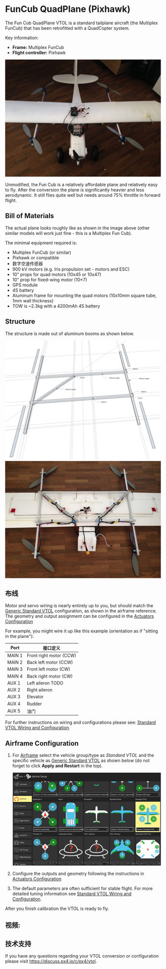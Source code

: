 # FunCub QuadPlane (Pixhawk)

The Fun Cub QuadPlane VTOL is a standard tailplane aircraft (the Multiplex FunCub) that has been retrofitted with a QuadCopter system.

Key information:

- **Frame:** Multiplex FunCub
- **Flight controller:** Pixhawk

![Fun Cub VTOL](../../assets/airframes/vtol/funcub_pixhawk/fun_cub_vtol_complete.jpg)

Unmodified, the Fun Cub is a relatively affordable plane and relatively easy to fly.
After the conversion the plane is significantly heavier and less aerodynamic.
It still flies quite well but needs around 75% throttle in forward flight.

## Bill of Materials

The actual plane looks roughly like as shown in the image above (other similar models will work
just fine - this is a Multiplex Fun Cub).

The minimal equipment required is:

- Multiplex FunCub (or similar)
- Pixhawk or compatible
- 数字空速传感器
- 900 kV motors (e.g. Iris propulsion set - motors and ESC)
- 10" props for quad motors (10x45 or 10x47)
- 10" prop for fixed-wing motor (10×7)
- GPS module
- 4S battery
- Aluminum frame for mounting the quad motors (10x10mm square tube, 1mm wall thickness)
- TOW is ~2.3kg with a 4200mAh 4S battery

## Structure

The structure is made out of aluminum booms as shown below.

![quad\_frame](../../assets/airframes/vtol/funcub_pixhawk/fun_cub_aluminium_frame_for_vtol.jpg)
![Fun Cub -frame for vtol mounted](../../assets/airframes/vtol/funcub_pixhawk/fun_cub_aluminium_frame_for_vtol_mounted.jpg)

## 布线

Motor and servo wiring is nearly entirely up to you, but should match the [Generic Standard VTOL](../airframes/airframe_reference.md#vtol_standard_vtol_generic_standard_vtol) configuration, as shown in the airframe reference.
The geometry and output assignment can be configured in the [Actuators Configuration](../config/actuators.md#actuator-outputs)

For example, you might wire it up like this example (orientation as if "sitting in the plane"):

| Port   | 接口定义                                       |
| ------ | ------------------------------------------ |
| MAIN 1 | Front right motor (CCW) |
| MAIN 2 | Back left motor (CCW)   |
| MAIN 3 | Front left motor (CW)   |
| MAIN 4 | Back right motor (CW)   |
| AUX 1  | Left aileron TODO                          |
| AUX 2  | Right aileron                              |
| AUX 3  | Elevator                                   |
| AUX 4  | Rudder                                     |
| AUX 5  | 油门                                         |

For further instructions on wiring and configurations please see:
[Standard VTOL Wiring and Configuration](../config_vtol/vtol_quad_configuration.md). <!-- replace with Pixhawk Wiring Quickstart -->

## Airframe Configuration

1. For [Airframe](../config/airframe.md) select the vehicle group/type as _Standard VTOL_ and the specific vehicle as [Generic Standard VTOL](../airframes/airframe_reference.md#vtol_standard_vtol_generic_standard_vtol) as shown below (do not forget to click **Apply and Restart** in the top).

   ![QCG - Select Generic Standard VTOL](../../assets/qgc/setup/airframe/px4_frame_generic_standard_vtol.png)

2. Configure the outputs and geometry following the instructions in [Actuators Configuration](../config/actuators.md)

3. The default parameters are often sufficient for stable flight. For more detailed tuning information see [Standard VTOL Wiring and Configuration](../config_vtol/vtol_quad_configuration.md).

After you finish calibration the VTOL is ready to fly.

## 视频:

<lite-youtube videoid="4K8yaa6A0ks" title="Fun Cub PX4 VTOL Maiden"/>

## 技术支持

If you have any questions regarding your VTOL conversion or configuration please visit <https://discuss.px4.io/c/px4/vtol>.
